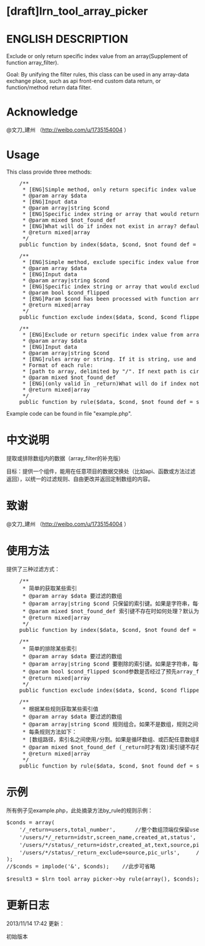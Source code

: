 [draft]lrn_tool_array_picker
======

ENGLISH DESCRIPTION
======
Exclude or only return specific index value from an array(Supplement of function array_filter).

Goal: By unifying the filter rules, this class can be used in any array-data exchange place, such as api front-end custom data return, or function/method return data filter.

Acknowledge
======
@文刀_建州 （http://weibo.com/u/1735154004 ）


Usage
======
This class provide three methods:

<pre>
    /**
     * [ENG]Simple method, only return specific index value from array
     * @param array $data 
     * [ENG]Input data
     * @param array|string $cond 
     * [ENG]Specific index string or array that would return. If it is string, use comma delimiter between index
     * @param mixed $not_found_def 
     * [ENG]What will do if index not exist in array? default is self::IGNORE
     * @return mixed|array
     */
    public function by_index($data, $cond, $not_found_def = self::IGNORE){}
</pre>

<pre>
    /**
     * [ENG]Simple method, exclude specific index value from array
     * @param array $data 
     * [ENG]Input data
     * @param array|string $cond 
     * [ENG]Specific index string or array that would exclude. If it is string, use comma delimiter(,) between index
     * @param bool $cond_flipped 
     * [ENG]Param $cond has been processed with function array_flip? Default is false
     * @return mixed|array
     */
    public function exclude_index($data, $cond, $cond_flipped = false){}
</pre>

<pre>
    /**
     * [ENG]Exclude or return specific index value from array by rule
     * @param array $data 
     * [ENG]Input data
     * @param array|string $cond 
     * [ENG]rules array or string. If it is string, use and delimiter(&) between rule.
     * Format of each rule:
     * [path to array, delimited by "/". If next path is circular array or want to match any name of index, use "*" instead]/(_return|_return_exclude)=xx,xx,xx,xx,xx
     * @param mixed $not_found_def 
     * [ENG](only valid in _return)What will do if index not exist in array? default is self::IGNORE
     * @return mixed|array
     */
    public function by_rule($data, $cond, $not_found_def = self::IGNORE){}
</pre>

Example code can be found in file "example.php".


中文说明
======
提取或排除数组内的数据（array_filter的补充版）

目标：提供一个组件，能用在任意项目的数据交换处（比如api、函数或方法过滤返回），以统一的过滤规则、自由更改并返回定制数组的内容。


致谢
======
@文刀_建州 （http://weibo.com/u/1735154004 ）


使用方法
======
提供了三种过滤方式：

<pre>
    /**
     * 简单的获取某些索引
     * @param array $data 要过滤的数组
     * @param array|string $cond 只保留的索引键。如果是字符串，每个索引键必须使用半角逗号（,）。如果为空，将返回空数组
     * @param mixed $not_found_def 索引键不存在时如何处理？默认为self::IGNORE
     * @return mixed|array
     */
    public function by_index($data, $cond, $not_found_def = self::IGNORE){}
</pre>

<pre>
    /**
     * 简单的排除某些索引
     * @param array $data 要过滤的数组
     * @param array|string $cond 要剔除的索引键。如果是字符串，每个索引键必须使用半角逗号（,）。如果为空，将原样返回不做处理
     * @param bool $cond_flipped $cond参数是否经过了预先array_flip？默认为false
     * @return mixed|array
     */
    public function exclude_index($data, $cond, $cond_flipped = false){}
</pre>

<pre>
	/**
     * 根据某些规则获取某些索引值
     * @param array $data 要过滤的数组
     * @param array|string $cond 规则组合。如果不是数组，规则之间请使用半角&连接。
     * 每条规则方法如下：
     * [数组路径，索引名之间使用/分割。如果是循环数组、或匹配任意数组索引键，请使用*]/(_return|_return_exclude)=xx,xx,xx,xx,xx
     * @param mixed $not_found_def (_return时才有效)索引键不存在时如何处理？
     * @return mixed|array
     */
    public function by_rule($data, $cond, $not_found_def = self::IGNORE){}
</pre>


示例
======

所有例子见example.php，此处摘录方法by_rule的规则示例：

<pre>
$conds = array(
    '/_return=users,total_number',      //整个数组顶端仅保留users,total_number节点
    '/users/*/_return=idstr,screen_name,created_at,status',     //users节点下每个子数组，仅保留idstr,screen_name,created_at,status节点
    '/users/*/status/_return=idstr,created_at,text,source,pic_urls',     //users节点下、每个子数组中的status节点，仅保留idstr,created_at,text,source节点
    '/users/*/status/_return_exclude=source,pic_urls',     //users节点下、每个子数组中的status节点，去掉source,pic_urls节点
);
//$conds = implode('&', $conds);    //此步可省略

$result3 = $lrn_tool_array_picker->by_rule(array(), $conds);
</pre>


更新日志
======
2013/11/14 17:42 更新：

初始版本
